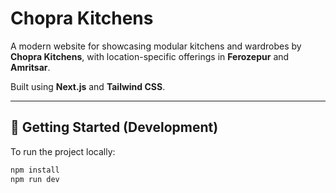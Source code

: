 # Chopra Kitchens

A modern website for showcasing modular kitchens and wardrobes by **Chopra Kitchens**, with location-specific offerings in **Ferozepur** and **Amritsar**.

Built using **Next.js** and **Tailwind CSS**.

---

## 🚀 Getting Started (Development)

To run the project locally:

```bash
npm install
npm run dev
